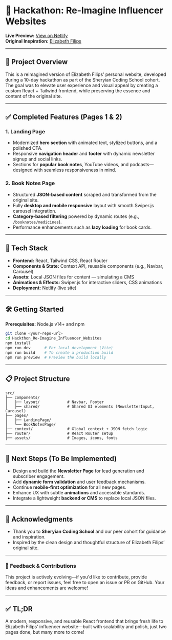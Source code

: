# 🚀 Hackathon: Re-Imagine Influencer Websites

**Live Preview:** [View on Netlify](https://hackthon-reimagine-influencer-website.netlify.app/)  
**Original Inspiration:** [Elizabeth Filips](https://www.elizabethfilips.com/)

---

## 🧠 Project Overview

This is a reimagined version of Elizabeth Filips’ personal website, developed during a 10-day hackathon as part of the Sheryian Coding School cohort. The goal was to elevate user experience and visual appeal by creating a custom React + Tailwind frontend, while preserving the essence and content of the original site.

---

## ✅ Completed Features (Pages 1 & 2)

### 1. Landing Page

- Modernized **hero section** with animated text, stylized buttons, and a polished CTA.
- Responsive **navigation header** and **footer** with dynamic newsletter signup and social links.
- Sections for **popular book notes**, YouTube videos, and podcasts—designed with seamless responsiveness in mind.

### 2. Book Notes Page

- Structured **JSON-based content** scraped and transformed from the original site.
- Fully **desktop and mobile responsive** layout with smooth Swiper.js carousel integration.
- **Category-based filtering** powered by dynamic routes (e.g., `/booknotes/medicines`).
- Performance enhancements such as **lazy loading** for book cards.

---

## 🧰 Tech Stack

- **Frontend:** React, Tailwind CSS, React Router
- **Components & State:** Context API, reusable components (e.g., Navbar, Carousel)
- **Assets:** Local JSON files for content — simulating a CMS
- **Animations & Effects:** Swiper.js for interactive sliders, CSS animations
- **Deployment:** Netlify (live site)

---

## 🛠️ Getting Started

**Prerequisites:** Node.js v14+ and npm

```bash
git clone <your-repo-url>
cd Hackthon_Re-Imagine_Influencer_Websites
npm install
npm run dev      # For local development (Vite)
npm run build    # To create a production build
npm run preview  # Preview the build locally
```

---

## 📋 Project Structure

```
src/
├── components/
│   ├── layout/            # Navbar, Footer
│   ├── shared/            # Shared UI elements (NewsletterInput, Carousel)
├── pages/
│   ├── LandingPage/
│   └── BookNotesPage/
├── context/               # Global context + JSON fetch logic
├── router/                # React Router setup
├── assets/                # Images, icons, fonts
```

---

## 📌 Next Steps (To Be Implemented)

- Design and build the **Newsletter Page** for lead generation and subscriber engagement.
- Add **dynamic form validation** and user feedback mechanisms.
- Continue **mobile-first optimization** for all new pages.
- Enhance UX with subtle **animations** and accessible standards.
- Integrate a lightweight **backend or CMS** to replace local JSON files.

---

## 🙌 Acknowledgments

- Thank you to **Sheryian Coding School** and our peer cohort for guidance and inspiration.
- Inspired by the clean design and thoughtful structure of Elizabeth Filips’ original site.

---

### 🎯 Feedback & Contributions

This project is actively evolving—if you'd like to contribute, provide feedback, or report issues, feel free to open an issue or PR on GitHub. Your ideas and enhancements are welcome!

---

## ✅ TL;DR

A modern, responsive, and reusable React frontend that brings fresh life to Elizabeth Filips’ influencer website—built with scalability and polish, just two pages done, but many more to come!
